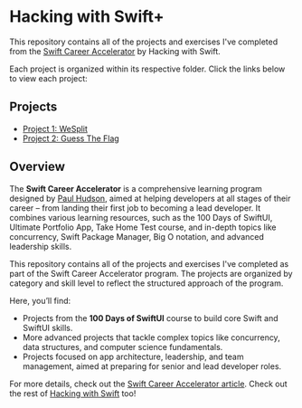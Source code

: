 # Hacking with Swift+

This repository contains all of the projects and exercises I've completed from the [Swift Career Accelerator](https://www.hackingwithswift.com/articles/272/swift-career-accelerator) by Hacking with Swift.

Each project is organized within its respective folder. Click the links below to view each project:

## Projects

- [Project 1: WeSplit](./100DaysOfSwiftUI/WeSplit)
- [Project 2: Guess The Flag](./100DaysOfSwiftUI/Guess-The-Flag)

## Overview

The **Swift Career Accelerator** is a comprehensive learning program designed by [Paul Hudson](https://www.hackingwithswift.com/articles/272/swift-career-accelerator), aimed at helping developers at all stages of their career – from landing their first job to becoming a lead developer. It combines various learning resources, such as the 100 Days of SwiftUI, Ultimate Portfolio App, Take Home Test course, and in-depth topics like concurrency, Swift Package Manager, Big O notation, and advanced leadership skills.

This repository contains all of the projects and exercises I've completed as part of the Swift Career Accelerator program. The projects are organized by category and skill level to reflect the structured approach of the program.

Here, you’ll find:
- Projects from the **100 Days of SwiftUI** course to build core Swift and SwiftUI skills.
- More advanced projects that tackle complex topics like concurrency, data structures, and computer science fundamentals.
- Projects focused on app architecture, leadership, and team management, aimed at preparing for senior and lead developer roles.

For more details, check out the [Swift Career Accelerator article](https://www.hackingwithswift.com/articles/272/swift-career-accelerator). Check out the rest of [Hacking with Swift](https://www.hackingwithswift.com/) too!
